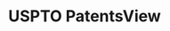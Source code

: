 ---
layout: default
bigquery: https://console.cloud.google.com/bigquery?p=patents-public-data&d=patentsview&page=dataset
citation: Attribution should be given to PatentsView for use, distribution, or derivative
  works.
code: https://github.com/CSSIP-AIR/PatentsView-Code-Snippets/
contributors: USPTO
cost: None
description: 'PatentsView includes US patent data including raw data (summaries, applications,
  pregrant applications), disambugations of inventors and assignees, and inventor
  gender estimates.  Also foreign priority data, # of figures and sheets, and government
  interest statements.'
documentation: https://patentsview.org/query/builder-faqs
last_edit: 04/09/2022, 05:21:22
location: https://patentsview.org/
maintained_by: USPTO
record_creation_timestamp: 12/2/2020 17:20:46
schema_fields:
- county_fips
- _102_date
- category
- level_one
- applicant_type
- deceased
- term_extension
- fname
- field_title
- disamb_inventor_id_20190820
- rawassignee_id
- inventor_id
- latlong
- group
- attribution_status
- num
- classification_status
- disamb_assignee_id_20190820
- date
- filename
- num_sheets
- location_id
- disamb_inventor_id_20171003
- application_id
- term_disclaimer
- organization_id
- disamb_assignee_id_20191231
- rel_id
- series_code
- assignee_id
- variety
- country
- classification_value
- classification_data_source
- text
- organization
- name
- uuid
- name_last
- group_id
- classification_level
- title
- disamb_inventor_id_20190312
- lname
- disamb_assignee_id_20190312
- longitude
- term_grant
- ipc_class
- exemplary
- county
- disamb_inventor_id_20200630
- reldocno
- num_figures
- latin_name
- section
- lapse_of_patent
- disclaimer_date
- gi_statement
- role
- rawlocation_id
- level_three
- subcategory_id
- subsection_id
- country_transformed
- rawinventor_id
- type
- disamb_assignee_id_20200929
- withdrawn
- state_fips
- disamb_inventor_id_20170307
- publication_number
- field_id
- lawyer_id
- rule_47
- symbol_position
- main_group
- disamb_inventor_id_20201229
- designation
- category_id
- action_date
- disamb_inventor_id_20180528
- disamb_inventor_id_20191231
- mainclass_id
- f371_date
- disamb_inventor_id_20171226
- status
- doc_type
- citation_id
- length
- number
- subclass_id
- relkind
- num_claims
- kind
- disamb_assignee_id_20191008
- doctype
- sequence
- sector_title
- subclass
- state
- level_two
- disamb_inventor_id_20200331
- f102_date
- dependent
- latitude
- abstract
- patent_id
- contract_award_number
- subgroup
- disamb_inventor_id_20200929
- _371_date
- disamb_inventor_id_20170808
- ipc_version_indicator
- disamb_assignee_id_20200331
- disamb_assignee_id_20200630
- disamb_inventor_id_20191008
- male_flag
- disamb_assignee_id_20181127
- name_first
- id
- male
- section_id
- subgroup_id
- disamb_inventor_id_20181127
- city
shortname: patentsview
tags:
- disambiguation
- United States
- gender
terms_of_use: Creative Commons Attribution 4.0 International License.
timeframe: 1963-1999
title: USPTO PatentsView
uuid: cf1780b1-e265-4e49-8d1d-83b9cfe0fd9a
---